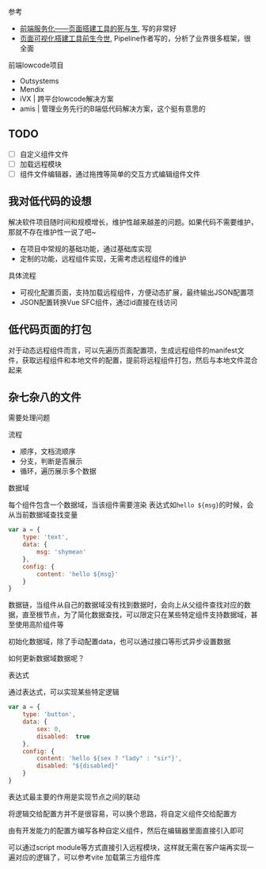 

参考
* [前端服务化——页面搭建工具的死与生](https://www.cnblogs.com/sskyy/p/6496287.html), 写的非常好
* [页面可视化搭建工具前生今世](https://github.com/CntChen/cntchen.github.io/issues/15), Pipeline作者写的，分析了业界很多框架，很全面



前端lowcode项目

* Outsystems
* Mendix
* iVX | 跨平台lowcode解决方案
* amis | 管理业务先行的B端低代码解决方案，这个挺有意思的

## TODO

* [ ] 自定义组件文件
* [ ] 加载远程模块
* [ ] 组件文件编辑器，通过拖拽等简单的交互方式编辑组件文件

## 我对低代码的设想

解决软件项目随时间和规模增长，维护性越来越差的问题。如果代码不需要维护，那就不存在维护性一说了吧~

* 在项目中常规的基础功能，通过基础库实现
* 定制的功能，远程组件实现，无需考虑远程组件的维护

具体流程

* 可视化配置页面，支持加载远程组件，方便动态扩展，最终输出JSON配置项
* JSON配置转换Vue SFC组件，通过id直接在线访问


## 低代码页面的打包

对于动态远程组件而言，可以先遍历页面配置项，生成远程组件的manifest文件，获取远程组件和本地文件的配置，提前将远程组件打包，然后与本地文件混合起来

## 杂七杂八的文件

需要处理问题

流程

* 顺序，文档流顺序
* 分支，判断是否展示
* 循环，遍历展示多个数据

数据域

每个组件包含一个数据域，当该组件需要渲染 表达式如`hello ${msg}`的时候，会从当前数据域查找变量

```js
var a = {
    type: 'text',
    data: {
        msg: 'shymean'
    },
    config: {
        content: 'hello ${msg}'    
    }   
}
```

数据链，当组件从自己的数据域没有找到数据时，会向上从父组件查找对应的数据，直至根节点，为了简化数据查找，可以限定只在某些特定组件支持数据域，甚至使用高阶组件等

初始化数据域，除了手动配置data，也可以通过接口等形式异步设置数据

如何更新数据域数据呢？

表达式

通过表达式，可以实现某些特定逻辑

```js
var a = {
    type: 'button',
    data: {
        sex: 0,
        disabled:  true
    },
    config: {
        content: 'hello ${sex ? "lady" : "sir"}',
        disabled: "${disabled}"
    }   
}
```

表达式最主要的作用是实现节点之间的联动

将逻辑交给配置方并不是很容易，可以换个思路，将自定义组件交给配置方

由有开发能力的配置方编写各种自定义组件，然后在编辑器里面直接引入即可

可以通过script module等方式直接引入远程模块，这样就无需在客户端再实现一遍对应的逻辑了，可以参考vite 加载第三方组件库

